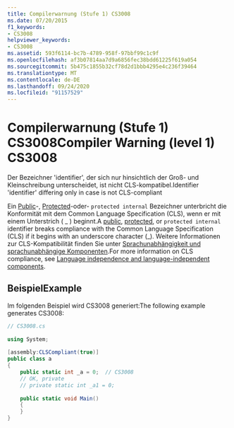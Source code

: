 ```yaml
---
title: Compilerwarnung (Stufe 1) CS3008
ms.date: 07/20/2015
f1_keywords:
- CS3008
helpviewer_keywords:
- CS3008
ms.assetid: 593f6114-bc7b-4789-958f-97bbf99c1c9f
ms.openlocfilehash: af3b07814aa7d9a6856fec38bdd61225f619a054
ms.sourcegitcommit: 5b475c1855b32cf78d2d1bbb4295e4c236f39464
ms.translationtype: MT
ms.contentlocale: de-DE
ms.lasthandoff: 09/24/2020
ms.locfileid: "91157529"
---
```

# <a name="compiler-warning-level-1-cs3008"></a><span data-ttu-id="345a3-102">Compilerwarnung (Stufe 1) CS3008</span><span class="sxs-lookup"><span data-stu-id="345a3-102">Compiler Warning (level 1) CS3008</span></span>

<span data-ttu-id="345a3-103">Der Bezeichner 'identifier', der sich nur hinsichtlich der Groß- und Kleinschreibung unterscheidet, ist nicht CLS-kompatibel.</span><span class="sxs-lookup"><span data-stu-id="345a3-103">Identifier 'identifier' differing only in case is not CLS-compliant</span></span>  
  
 <span data-ttu-id="345a3-104">Ein [Public](../language-reference/keywords/public.md)-, [Protected](../language-reference/keywords/protected.md)-oder- `protected internal` Bezeichner unterbricht die Konformität mit dem Common Language Specification (CLS), wenn er mit einem Unterstrich ( \_ ) beginnt.</span><span class="sxs-lookup"><span data-stu-id="345a3-104">A [public](../language-reference/keywords/public.md), [protected](../language-reference/keywords/protected.md), or `protected internal` identifier breaks compliance with the Common Language Specification (CLS) if it begins with an underscore character (\_).</span></span> <span data-ttu-id="345a3-105">Weitere Informationen zur CLS-Kompatibilität finden Sie unter [Sprachunabhängigkeit und sprachunabhängige Komponenten](../../standard/language-independence.md).</span><span class="sxs-lookup"><span data-stu-id="345a3-105">For more information on CLS compliance, see [Language independence and language-independent components](../../standard/language-independence.md).</span></span>
  
## <a name="example"></a><span data-ttu-id="345a3-106">Beispiel</span><span class="sxs-lookup"><span data-stu-id="345a3-106">Example</span></span>  

 <span data-ttu-id="345a3-107">Im folgenden Beispiel wird CS3008 generiert:</span><span class="sxs-lookup"><span data-stu-id="345a3-107">The following example generates CS3008:</span></span>  
  
```csharp  
// CS3008.cs  
  
using System;  
  
[assembly:CLSCompliant(true)]  
public class a  
{  
    public static int _a = 0;  // CS3008  
    // OK, private  
    // private static int _a1 = 0;  
  
    public static void Main()  
    {  
    }  
}  
```

